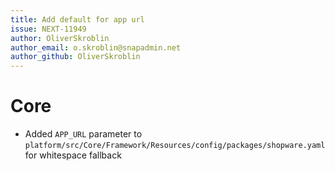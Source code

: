 ```yaml
---
title: Add default for app url
issue: NEXT-11949
author: OliverSkroblin
author_email: o.skroblin@snapadmin.net 
author_github: OliverSkroblin
---
```

# Core
* Added `APP_URL` parameter to `platform/src/Core/Framework/Resources/config/packages/shopware.yaml` for whitespace fallback
